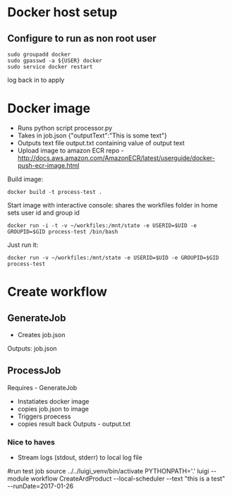 # Docker host setup
## Configure  to run as non root user

    sudo groupadd docker  
    sudo gpasswd -a ${USER} docker 
    sudo service docker restart 

log back in to apply

# Docker image
- Runs python script processor.py
- Takes in job.json
    {"outputText":"This is some text"}
- Outputs text file output.txt containing value of output text
- Upload image to amazon ECR repo - http://docs.aws.amazon.com/AmazonECR/latest/userguide/docker-push-ecr-image.html

Build image:

    docker build -t process-test .

Start image with interactive console: 
 shares the workfiles folder in home
 sets user id and group id

    docker run -i -t -v ~/workfiles:/mnt/state -e USERID=$UID -e GROUPID=$GID process-test /bin/bash

Just run it:

    docker run -v ~/workfiles:/mnt/state -e USERID=$UID -e GROUPID=$GID process-test


# Create workflow
## GenerateJob
- Creates job.json

Outputs: job.json
## ProcessJob
Requires - GenerateJob
- Instatiates docker image
- copies job.json to image
- Triggers proecess
- copies result back
Outputs - output.txt
### Nice to haves 
- Stream logs (stdout, stderr) to local log file

#run test job
    source ../../luigi_venv/bin/activate
    PYTHONPATH='.' luigi --module workflow CreateArdProduct --local-scheduler --text "this is a test" --runDate=2017-01-26

